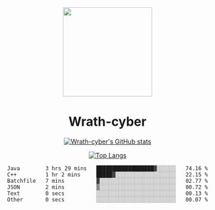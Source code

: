 <div align="center">
  <img src="https://avatars.githubusercontent.com/u/73003857?v=4" width="200px"/>
  <h1>Wrath-cyber</h1>

[![Wrath-cyber's GitHub stats](https://github-readme-stats.vercel.app/api?username=Wrath-cyber&show_icons=true&theme=synthwave)](https://github.com/anuraghazra/github-readme-stats)

[![Top Langs](https://github-readme-stats.vercel.app/api/top-langs/?username=Wrath-cyber&layout=compact&theme=synthwave)](https://github.com/Wrath-cyber/github-readme-stats)
 
<!--START_SECTION:waka-->

```text
Java        3 hrs 29 mins   ██████████████████▓░░░░░░   74.16 %
C++         1 hr 2 mins     █████▓░░░░░░░░░░░░░░░░░░░   22.15 %
Batchfile   7 mins          ▓░░░░░░░░░░░░░░░░░░░░░░░░   02.77 %
JSON        2 mins          ▒░░░░░░░░░░░░░░░░░░░░░░░░   00.72 %
Text        0 secs          ░░░░░░░░░░░░░░░░░░░░░░░░░   00.13 %
Other       0 secs          ░░░░░░░░░░░░░░░░░░░░░░░░░   00.07 %
```

<!--END_SECTION:waka-->
